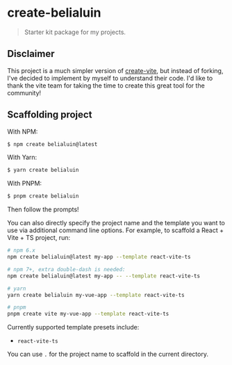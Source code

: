 # create-belialuin

> Starter kit package for my projects.

## Disclaimer

This project is a much simpler version of
[create-vite](https://github.com/vitejs/vite/tree/main/packages/create-vite),
but instead of forking, I've decided to implement by myself to understand their
code. I'd like to thank the vite team for taking the time to create this great
tool for the community!

## Scaffolding project

With NPM:

```bash
$ npm create belialuin@latest
```

With Yarn:

```bash
$ yarn create belialuin
```

With PNPM:

```bash
$ pnpm create belialuin
```

Then follow the prompts!

You can also directly specify the project name and the template you want to use
via additional command line options. For example, to scaffold a React + Vite +
TS project, run:

```bash
# npm 6.x
npm create belialuin@latest my-app --template react-vite-ts

# npm 7+, extra double-dash is needed:
npm create belialuin@latest my-app -- --template react-vite-ts

# yarn
yarn create belialuin my-vue-app --template react-vite-ts

# pnpm
pnpm create vite my-vue-app --template react-vite-ts
```

Currently supported template presets include:

- `react-vite-ts`

You can use `.` for the project name to scaffold in the current directory.

